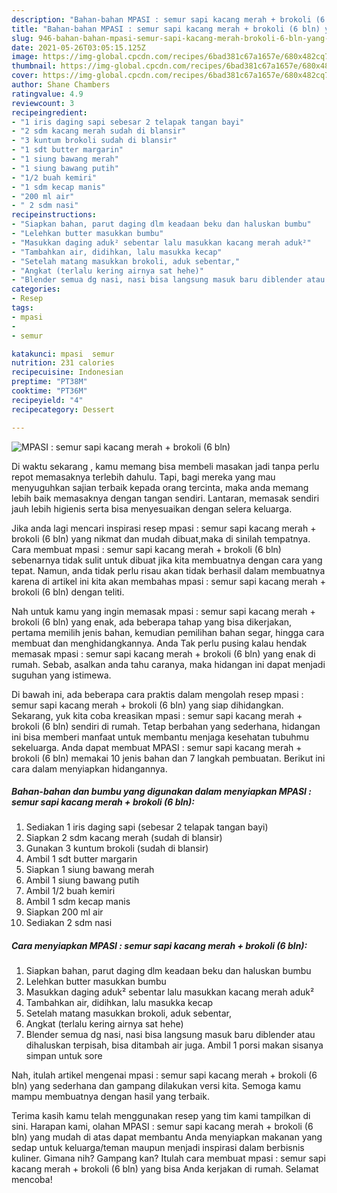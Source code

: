 ```yaml
---
description: "Bahan-bahan MPASI : semur sapi kacang merah + brokoli (6 bln) yang lezat Untuk Jualan"
title: "Bahan-bahan MPASI : semur sapi kacang merah + brokoli (6 bln) yang lezat Untuk Jualan"
slug: 946-bahan-bahan-mpasi-semur-sapi-kacang-merah-brokoli-6-bln-yang-lezat-untuk-jualan
date: 2021-05-26T03:05:15.125Z
image: https://img-global.cpcdn.com/recipes/6bad381c67a1657e/680x482cq70/mpasi-semur-sapi-kacang-merah-brokoli-6-bln-foto-resep-utama.jpg
thumbnail: https://img-global.cpcdn.com/recipes/6bad381c67a1657e/680x482cq70/mpasi-semur-sapi-kacang-merah-brokoli-6-bln-foto-resep-utama.jpg
cover: https://img-global.cpcdn.com/recipes/6bad381c67a1657e/680x482cq70/mpasi-semur-sapi-kacang-merah-brokoli-6-bln-foto-resep-utama.jpg
author: Shane Chambers
ratingvalue: 4.9
reviewcount: 3
recipeingredient:
- "1 iris daging sapi sebesar 2 telapak tangan bayi"
- "2 sdm kacang merah sudah di blansir"
- "3 kuntum brokoli sudah di blansir"
- "1 sdt butter margarin"
- "1 siung bawang merah"
- "1 siung bawang putih"
- "1/2 buah kemiri"
- "1 sdm kecap manis"
- "200 ml air"
- " 2 sdm nasi"
recipeinstructions:
- "Siapkan bahan, parut daging dlm keadaan beku dan haluskan bumbu"
- "Lelehkan butter masukkan bumbu"
- "Masukkan daging aduk² sebentar lalu masukkan kacang merah aduk²"
- "Tambahkan air, didihkan, lalu masukka kecap"
- "Setelah matang masukkan brokoli, aduk sebentar,"
- "Angkat (terlalu kering airnya sat hehe)"
- "Blender semua dg nasi, nasi bisa langsung masuk baru diblender atau dihaluskan terpisah, bisa ditambah air juga. Ambil 1 porsi makan sisanya simpan untuk sore"
categories:
- Resep
tags:
- mpasi
- 
- semur

katakunci: mpasi  semur 
nutrition: 231 calories
recipecuisine: Indonesian
preptime: "PT38M"
cooktime: "PT36M"
recipeyield: "4"
recipecategory: Dessert

---
```



![MPASI : semur sapi kacang merah + brokoli (6 bln)](https://img-global.cpcdn.com/recipes/6bad381c67a1657e/680x482cq70/mpasi-semur-sapi-kacang-merah-brokoli-6-bln-foto-resep-utama.jpg)

Di waktu  sekarang , kamu memang bisa membeli masakan jadi tanpa perlu repot memasaknya terlebih dahulu. Tapi, bagi mereka yang mau menyuguhkan sajian terbaik kepada orang tercinta, maka anda memang lebih baik memasaknya dengan tangan sendiri. Lantaran, memasak sendiri jauh lebih higienis serta bisa menyesuaikan dengan selera keluarga.

Jika anda lagi mencari inspirasi resep mpasi : semur sapi kacang merah + brokoli (6 bln) yang nikmat dan mudah dibuat,maka di sinilah tempatnya. Cara membuat mpasi : semur sapi kacang merah + brokoli (6 bln)  sebenarnya tidak sulit untuk dibuat jika kita membuatnya dengan cara yang tepat. Namun, anda tidak perlu risau akan tidak berhasil dalam membuatnya 
karena di artikel ini kita akan membahas mpasi : semur sapi kacang merah + brokoli (6 bln) dengan teliti.  



Nah untuk kamu yang ingin memasak mpasi : semur sapi kacang merah + brokoli (6 bln) yang enak, ada beberapa tahap yang bisa dikerjakan, pertama memilih jenis bahan, kemudian pemilihan bahan segar, hingga cara membuat dan menghidangkannya. Anda Tak perlu pusing kalau hendak memasak mpasi : semur sapi kacang merah + brokoli (6 bln) yang enak di rumah. Sebab, asalkan anda  tahu caranya, maka hidangan ini dapat menjadi suguhan yang istimewa.

Di bawah ini, ada beberapa cara praktis  dalam mengolah resep mpasi : semur sapi kacang merah + brokoli (6 bln) yang siap dihidangkan. Sekarang, yuk kita coba kreasikan mpasi : semur sapi kacang merah + brokoli (6 bln) sendiri di rumah. Tetap berbahan yang sederhana, hidangan ini bisa memberi manfaat untuk membantu menjaga kesehatan tubuhmu sekeluarga. Anda dapat membuat MPASI : semur sapi kacang merah + brokoli (6 bln) memakai 10 jenis bahan dan 7 langkah pembuatan. Berikut ini cara dalam menyiapkan hidangannya.

<!--inarticleads1-->

##### Bahan-bahan dan bumbu yang digunakan dalam menyiapkan MPASI : semur sapi kacang merah + brokoli (6 bln):

1. Sediakan 1 iris daging sapi (sebesar 2 telapak tangan bayi)
1. Siapkan 2 sdm kacang merah (sudah di blansir)
1. Gunakan 3 kuntum brokoli (sudah di blansir)
1. Ambil 1 sdt butter margarin
1. Siapkan 1 siung bawang merah
1. Ambil 1 siung bawang putih
1. Ambil 1/2 buah kemiri
1. Ambil 1 sdm kecap manis
1. Siapkan 200 ml air
1. Sediakan  2 sdm nasi




<!--inarticleads2-->

##### Cara menyiapkan MPASI : semur sapi kacang merah + brokoli (6 bln):

1. Siapkan bahan, parut daging dlm keadaan beku dan haluskan bumbu
1. Lelehkan butter masukkan bumbu
1. Masukkan daging aduk² sebentar lalu masukkan kacang merah aduk²
1. Tambahkan air, didihkan, lalu masukka kecap
1. Setelah matang masukkan brokoli, aduk sebentar,
1. Angkat (terlalu kering airnya sat hehe)
1. Blender semua dg nasi, nasi bisa langsung masuk baru diblender atau dihaluskan terpisah, bisa ditambah air juga. Ambil 1 porsi makan sisanya simpan untuk sore




Nah, itulah artikel mengenai  mpasi : semur sapi kacang merah + brokoli (6 bln)  yang sederhana dan gampang dilakukan versi kita. Semoga kamu mampu membuatnya dengan hasil yang terbaik. 

Terima kasih kamu telah menggunakan resep yang tim kami tampilkan di sini. Harapan kami, olahan  MPASI : semur sapi kacang merah + brokoli (6 bln) yang mudah di atas dapat membantu Anda menyiapkan makanan yang sedap untuk keluarga/teman maupun menjadi inspirasi dalam berbisnis kuliner. Gimana nih? Gampang kan? Itulah cara membuat mpasi : semur sapi kacang merah + brokoli (6 bln) yang bisa Anda kerjakan di rumah. Selamat mencoba!

